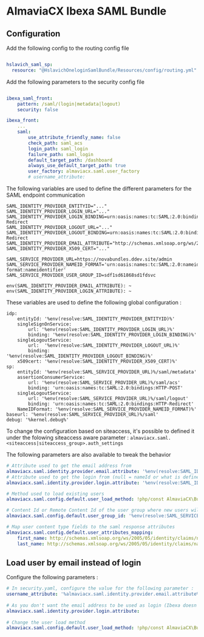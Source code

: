 # AlmaviaCX Ibexa SAML Bundle

## Configuration
Add the following config to the routing config file
```yaml

hslavich_saml_sp:
  resource: "@HslavichOneloginSamlBundle/Resources/config/routing.yml"

```

Add the following parameters to the security config file
```yaml

ibexa_saml_front:
    pattern: /saml/(login|metadata|logout)
    security: false

ibexa_front:
    ...
    saml:
        use_attribute_friendly_name: false
        check_path: saml_acs
        login_path: saml_login
        failure_path: saml_login
        default_target_path: /dashboard
        always_use_default_target_path: true
        user_factory: almaviacx.saml.user_factory
        # username_attribute:
```

The following variables are used to define the different parameters for the SAML endpoint communication
```
SAML_IDENTITY_PROVIDER_ENTITYID="..."
SAML_IDENTITY_PROVIDER_LOGIN_URL="..."
SAML_IDENTITY_PROVIDER_LOGIN_BINDING=urn:oasis:names:tc:SAML:2.0:bindings:HTTP-Redirect
SAML_IDENTITY_PROVIDER_LOGOUT_URL="..."
SAML_IDENTITY_PROVIDER_LOGOUT_BINDING=urn:oasis:names:tc:SAML:2.0:bindings:HTTP-Redirect
SAML_IDENTITY_PROVIDER_EMAIL_ATTRIBUTE="http://schemas.xmlsoap.org/ws/2005/05/identity/claims/emailaddress"
SAML_IDENTITY_PROVIDER_X509_CERT="..."

SAML_SERVICE_PROVIDER_URL=https://novabundles.ddev.site/admin
SAML_SERVICE_PROVIDER_NAMEID_FORMAT='urn:oasis:names:tc:SAML:2.0:nameid-format:nameidentifier'
SAML_SERVICE_PROVIDER_USER_GROUP_ID=sdf1sd61868sd1fdsvc

env(SAML_IDENTITY_PROVIDER_EMAIL_ATTRIBUTE): ~
env(SAML_IDENTITY_PROVIDER_LOGIN_ATTRIBUTE): ~
```

These variables are used to define the following global configuration :
```
idp:
    entityId: '%env(resolve:SAML_IDENTITY_PROVIDER_ENTITYID)%'
    singleSignOnService:
        url: '%env(resolve:SAML_IDENTITY_PROVIDER_LOGIN_URL)%'
        binding: '%env(resolve:SAML_IDENTITY_PROVIDER_LOGIN_BINDING)%'
    singleLogoutService:
        url:  '%env(resolve:SAML_IDENTITY_PROVIDER_LOGOUT_URL)%'
        binding: '%env(resolve:SAML_IDENTITY_PROVIDER_LOGOUT_BINDING)%'
    x509cert: '%env(resolve:SAML_IDENTITY_PROVIDER_X509_CERT)%'
sp:
    entityId: '%env(resolve:SAML_SERVICE_PROVIDER_URL)%/saml/metadata'
    assertionConsumerService:
        url: '%env(resolve:SAML_SERVICE_PROVIDER_URL)%/saml/acs'
        binding: 'urn:oasis:names:tc:SAML:2.0:bindings:HTTP-POST'
    singleLogoutService:
        url: '%env(resolve:SAML_SERVICE_PROVIDER_URL)%/saml/logout'
        binding: 'urn:oasis:names:tc:SAML:2.0:bindings:HTTP-Redirect'
    NameIDFormat: '%env(resolve:SAML_SERVICE_PROVIDER_NAMEID_FORMAT)%'
baseurl: '%env(resolve:SAML_SERVICE_PROVIDER_URL)%/saml'
debug: '%kernel.debug%'
```

To change the configuration based on siteaccess, it's possible to defined it under the folowing siteaccess aware parameter : `almaviacx.saml.<siteaccess|siteaccess_group>.auth_settings`

The following parameters are also available to tweak the behavior
```yaml
# Attribute used to get the email address from
almaviacx.saml.identity.provider.email.attribute: '%env(resolve:SAML_IDENTITY_PROVIDER_EMAIL_ATTRIBUTE)%'
# Attribute used to get the login from (null = nameId or what is defined for the "username_attribute" parameter)
almaviacx.saml.identity.provider.login.attribute: '%env(resolve:SAML_IDENTITY_PROVIDER_LOGIN_ATTRIBUTE)%'

# Method used to load existing users 
almaviacx.saml.config.default.user_load_method: !php/const AlmaviaCX\Bundle\IbexaSaml\Security\Saml\SamlUserProvider::LOAD_METHOD_LOGIN

# Content Id or Remote Content Id of the user group where new users will be created
almaviacx.saml.config.default.user_group_id: '%env(resolve:SAML_SERVICE_PROVIDER_USER_GROUP_ID)%'

# Map user content type fields to the saml response attributes
almaviacx.saml.config.default.user_attributes_mapping:
    first_name: http://schemas.xmlsoap.org/ws/2005/05/identity/claims/name
    last_name: http://schemas.xmlsoap.org/ws/2005/05/identity/claims/name
```

## Load user by email instead of login

Configure the following parameters :
```yaml
# In security.yaml, configure the value for the following parameter :
username_attribute: '%almaviacx.saml.identity.provider.email.attribute%'
    
# As you don't want the email address to be used as login (Ibexa doesn't support special char in login), you need to configure this parameter :
almaviacx.saml.identity.provider.login.attribute: 
    
# Change the user load method
almaviacx.saml.config.default.user_load_method: !php/const AlmaviaCX\Bundle\IbexaSaml\Security\Saml\SamlUserProvider::LOAD_METHOD_EMAIL
```

